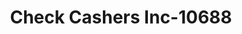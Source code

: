 ---
f_zip-code: 70380
f_state-code: LA
title: Check Cashers Inc-10688
f_phone: 985-385-2274
f_city-only: Morgan City
f_address: 1022 Brashear Ave Morgan City
f_location-unique-id: '10688'
slug: check-cashers-inc-10688
updated-on: '2024-05-30T13:46:58.046Z'
created-on: '2024-05-30T13:36:59.803Z'
published-on: '2024-05-30T13:54:32.469Z'
f_city-state: cms/city/morgan-city-la.md
f_company: cms/company/check-cashers-inc.md
f_state: cms/state/louisiana.md
layout: '[payday-loan].html'
tags: payday-loan
---